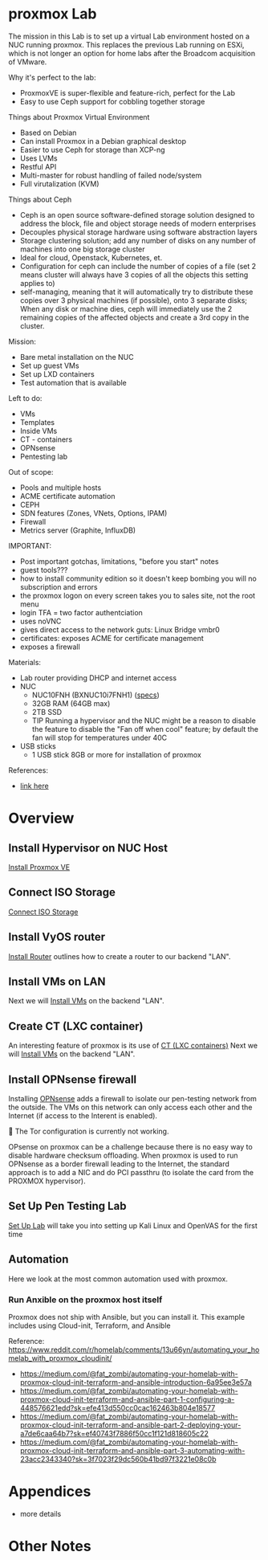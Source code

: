 # proxmox Lab
The mission in this Lab is to set up a virtual Lab environment hosted on a NUC running proxmox. This replaces the previous Lab running on ESXi, which is not longer an option for home labs after the Broadcom acquisition of VMware.

Why it's perfect to the lab:
- ProxmoxVE is super-flexible and feature-rich, perfect for the Lab
- Easy to use Ceph support for cobbling together storage

Things about Proxmox Virtual Environment
- Based on Debian
- Can install Proxmox in a Debian graphical desktop
- Easier to use Ceph for storage than XCP-ng
- Uses LVMs
- Restful API
- Multi-master for robust handling of failed node/system
- Full virutalization (KVM)

Things about Ceph
- Ceph is an open source software-defined storage solution designed to address the block, file and object storage needs of modern enterprises
- Decouples physical storage hardware using software abstraction layers
- Storage clustering solution; add any number of disks on any number of machines into one big storage cluster
- Ideal for cloud, Openstack, Kubernetes, et.
- Configuration for ceph can include the number of copies of a file (set 2 means cluster will always have 3 copies of all the objects this setting applies to)
- self-managing, meaning that it will automatically try to distribute these copies over 3 physical machines (if possible), onto 3 separate disks; When any disk or machine dies, ceph will immediately use the 2 remaining copies of the affected objects and create a 3rd copy in the cluster.


Mission:
- Bare metal installation on the NUC
- Set up guest VMs
- Set up LXD containers
- Test automation that is available

Left to do:
- VMs
- Templates
- Inside VMs
- CT - containers
- OPNsense
- Pentesting lab

Out of scope:
- Pools and multiple hosts
- ACME certificate automation
- CEPH
- SDN features (Zones, VNets, Options, IPAM)
- Firewall
- Metrics server (Graphite, InfluxDB)

IMPORTANT:
- Post important gotchas, limitations, "before you start" notes
- guest tools???
- how to install community edition so it doesn't keep bombing you will no subscription and errors
- the proxmox logon on every screen takes you to sales site, not the root menu
- login TFA = two factor authentciation
- uses noVNC
- gives direct access to the network guts: Linux Bridge vmbr0
- certificates: exposes ACME for certificate  management
- exposes a firewall

Materials:
- Lab router  providing DHCP and internet access
- NUC
  - NUC10FNH (BXNUC10i7FNH1) ([specs](https://www.intel.com/content/dam/support/us/en/documents/intel-nuc/NUC10i357FN_TechProdSpec.pdf))
  - 32GB RAM (64GB max)
  - 2TB SSD
  - TIP Running a hypervisor and the NUC might be a reason to disable the feature to disable the "Fan off when cool" feature; by default the fan will stop for temperatures under 40C
- USB sticks
  - 1 USB stick 8GB or more for installation of proxmox
 
References:
- [link here](https://www.proxmox.com/en/proxmox-virtual-environment/get-started)

# Overview
## Install Hypervisor on NUC Host
[Install Proxmox VE](1_Install.md)

## Connect ISO Storage
[Connect ISO Storage](2_ISO_Storage.md)

## Install VyOS router
[Install Router](3_Router.md) outlines how to create a router to our backend "LAN".

## Install VMs on LAN
Next we will [Install VMs](4_LAN_VM.md) on the backend "LAN".

## Create CT (LXC container)
An interesting feature of proxmox is its use of [CT (LXC containers)](5_LAN_CT.md)
Next we will [Install VMs](4_LAN_VM.md) on the backend "LAN".

## Install OPNsense firewall
Installing [OPNsense](5_OPNsense_VM.md) adds a firewall to isolate our pen-testing network from the outside. The VMs on this network can only access each other and the Internet (if access to the Interent is enabled).

🌱 The Tor configuration is currently not working.

OPsense on proxmox can be a challenge because there is no easy way to disable hardware checksum offloading. When proxmox is used to run OPNsense as a border firewall leading to the Internet, the standard approach is to add a NIC and do PCI passthru (to isolate the card from the PROXMOX hypervisor).
 
## Set Up Pen Testing Lab
[Set Up Lab](6_Pentesting_Lab.md) will take you into setting up Kali Linux and OpenVAS for the first time

## Automation
Here we look at the most common automation used with proxmox.

### Run Anxible on the proxmox host itself
Proxmox does not ship with Ansible, but you can install it. This example includes using Cloud-init, Terraform, and Ansible

Reference: https://www.reddit.com/r/homelab/comments/13u66yn/automating_your_homelab_with_proxmox_cloudinit/
- https://medium.com/@fat_zombi/automating-your-homelab-with-proxmox-cloud-init-terraform-and-ansible-introduction-6a95ee3e57a
- https://medium.com/@fat_zombi/automating-your-homelab-with-proxmox-cloud-init-terraform-and-ansible-part-1-configuring-a-448576621edd?sk=efe413d550cc0cac162463b804e18577
- https://medium.com/@fat_zombi/automating-your-homelab-with-proxmox-cloud-init-terraform-and-ansible-part-2-deploying-your-a7de6caa64b7?sk=ef40743f7886f50cc1f121d818605c22
- https://medium.com/@fat_zombi/automating-your-homelab-with-proxmox-cloud-init-terraform-and-ansible-part-3-automating-with-23acc2343340?sk=3f7023f29dc560b41bd97f3221e08c0b

# Appendices
- more details

# Other Notes
